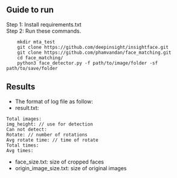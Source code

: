 Guide to run
---
Step 1: Install requirements.txt  
Step 2: Run these commands.
```
    mkdir mta_test
    git clone https://github.com/deepinsight/insightface.git
    git clone https://github.com/phamvandan/face_matching.git
    cd face_matching/
    python3 face_detector.py -f path/to/image/folder -sf path/to/save/folder
```
Results
---
* The format of log file as follow:  
* result.txt: 
```
Total images: 
img_height: // use for detection
Can not detect: 
Rotate: // number of rotations 
Avg rotate time: // time of rotate
Total times:
Avg times:   
```
* face_size.txt: size of cropped faces
* origin_image_size.txt: size of original images